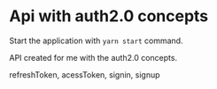 # Api with auth2.0 concepts

Start the application with `yarn start` command.

API created for me with the auth2.0 concepts.

refreshToken, acessToken, signin, signup
